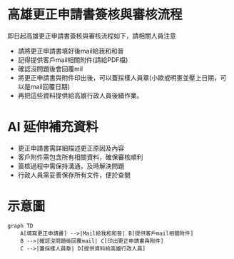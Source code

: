 # 高雄更正申請書簽核與審核流程

即日起高雄更正申請書簽核與審核流程如下，請相關人員注意

- 請將更正申請書填好後mail給我和和晉
- 記得提供客戶mail相關附件(請給PDF檔)
- 確認沒問題後會回覆mil
- 將更正申請書與附件印出後，可以蓋採樣人員章(小歐或明憲並壓上日期，可以是mail回覆日期)
- 再把這些資料提供給高雄行政人員後續作業。

# AI 延伸補充資料
- 更正申請書需詳細描述更正原因及內容
- 客戶附件需包含所有相關資料，確保審核順利
- 簽核過程中需保持溝通，及時解決問題
- 行政人員需妥善保存所有文件，便於查閱

# 示意圖
```mermaid
graph TD
    A[填寫更正申請書] -->|Mail給我和和晉| B[提供客戶mail相關附件]
    B -->|確認沒問題後回覆mail| C[印出更正申請書與附件]
    C -->|蓋採樣人員章| D[提供資料給高雄行政人員]
```